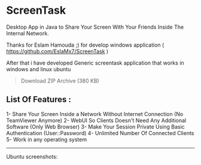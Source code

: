 ScreenTask
==========
Desktop App in Java to Share Your Screen With Your Friends Inside The Internal Network.

Thanks for Eslam Hamouda ;) for develop windows application ( https://github.com/EslaMx7/ScreenTask )

After that i have developed Generic screentask application that works in windows and linux ubuntu


> Download ZIP Archive (380 KB)



List Of Features :
------------------
1- Share Your Screen Inside a Network Without Internet Connection (No TeamViewer Anymore)
2- WebUI So Clients Doesn't Need Any Additional Software (Only Web Browser)
3- Make Your Session Private Using Basic Authentication (User::Password)
4- Unlimited Number Of Connected Clients
5- Work in any operating system

-----------------------
Ubuntu screenshots:

